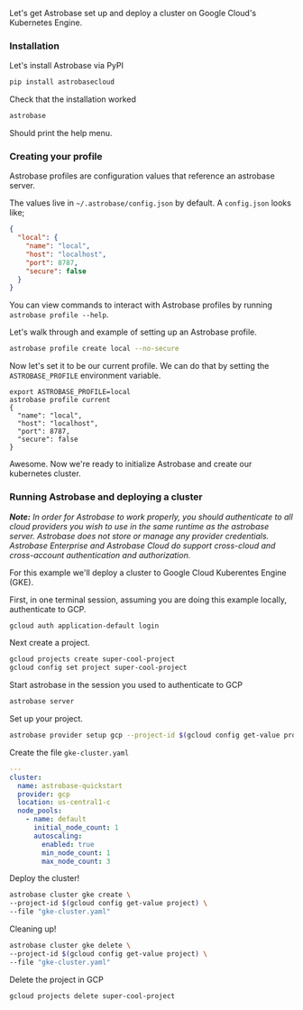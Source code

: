 Let's get Astrobase set up and deploy a cluster on Google Cloud's Kubernetes Engine.

### Installation

Let's install Astrobase via PyPI

```sh
pip install astrobasecloud
```

Check that the installation worked

```sh
astrobase
```

Should print the help menu.

### Creating your profile

Astrobase profiles are configuration values that reference an astrobase server.

The values live in `~/.astrobase/config.json` by default. A `config.json` looks like;

```json
{
  "local": {
    "name": "local",
    "host": "localhost",
    "port": 8787,
    "secure": false
  }
}
```

You can view commands to interact with Astrobase profiles by running `astrobase profile --help`.

Let's walk through and example of setting up an Astrobase profile.

```sh
astrobase profile create local --no-secure
```

Now let's set it to be our current profile. We can do that by setting the `ASTROBASE_PROFILE` environment variable.

```
export ASTROBASE_PROFILE=local
astrobase profile current
{
  "name": "local",
  "host": "localhost",
  "port": 8787,
  "secure": false
}
```

Awesome. Now we're ready to initialize Astrobase and create our kubernetes cluster.

### Running Astrobase and deploying a cluster

_**Note:** In order for Astrobase to work properly, you should authenticate to all cloud providers you wish to use in the same runtime as the astrobase server. Astrobase does not store or manage any provider credentials. Astrobase Enterprise and Astrobase Cloud do support cross-cloud and cross-account authentication and authorization._

For this example we'll deploy a cluster to Google Cloud Kuberentes Engine (GKE).

First, in one terminal session, assuming you are doing this example locally, authenticate to GCP.

```sh
gcloud auth application-default login
```

Next create a project.

```sh
gcloud projects create super-cool-project
gcloud config set project super-cool-project
```

Start astrobase in the session you used to authenticate to GCP

```sh
astrobase server
```

Set up your project.

```sh
astrobase provider setup gcp --project-id $(gcloud config get-value project)
```

Create the file `gke-cluster.yaml`

```yaml
---
cluster:
  name: astrobase-quickstart
  provider: gcp
  location: us-central1-c
  node_pools:
    - name: default
      initial_node_count: 1
      autoscaling:
        enabled: true
        min_node_count: 1
        max_node_count: 3
```

Deploy the cluster!

```sh
astrobase cluster gke create \
--project-id $(gcloud config get-value project) \
--file "gke-cluster.yaml"
```

Cleaning up!

```sh
astrobase cluster gke delete \
--project-id $(gcloud config get-value project) \
--file "gke-cluster.yaml"
```

Delete the project in GCP

```sh
gcloud projects delete super-cool-project
```
